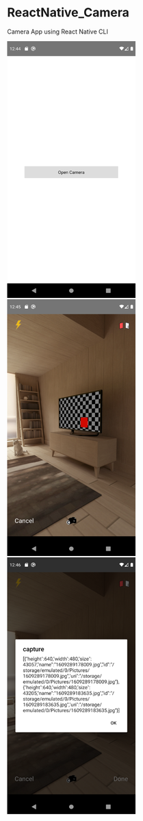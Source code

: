 # ReactNative_Camera
Camera App using React Native CLI

<img src="screenshots/1.png" width="300" height="600" />
<img src="screenshots/2.png" width="300" height="600" />
<img src="screenshots/3.png" width="300" height="600" />
